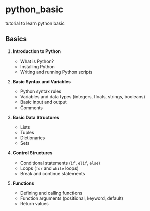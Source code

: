 # python_basic
tutorial to learn python basic


## Basics
1. **Introduction to Python**
   - What is Python?
   - Installing Python
   - Writing and running Python scripts

2. **Basic Syntax and Variables**
   - Python syntax rules
   - Variables and data types (integers, floats, strings, booleans)
   - Basic input and output
   - Comments
  
3. **Basic Data Structures**
   - Lists
   - Tuples
   - Dictionaries
   - Sets

4. **Control Structures**
   - Conditional statements (`if`, `elif`, `else`)
   - Loops (`for` and `while` loops)
   - Break and continue statements



5. **Functions**
   - Defining and calling functions
   - Function arguments (positional, keyword, default)
   - Return values
